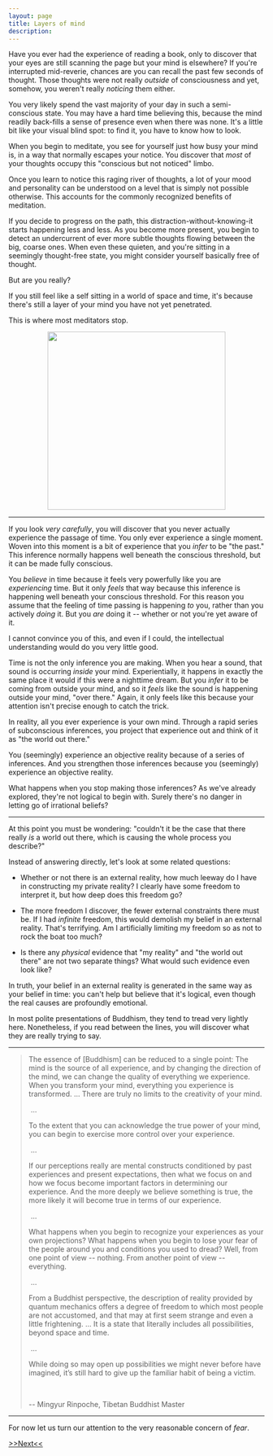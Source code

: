 ```yaml
---
layout: page
title: Layers of mind
description:
---
```


Have you ever had the experience of reading a book, only to discover that your
eyes are still scanning the page but your mind is elsewhere? If you're
interrupted mid-reverie, chances are you can recall the past few seconds of
thought. Those thoughts were not really *outside* of consciousness and yet,
somehow, you weren't really *noticing* them either.

You very likely spend the vast majority of your day in such a semi-conscious 
state. You may have a hard time believing this, because the mind readily
back-fills a sense of presence even when there was none. It's a little bit
like your visual blind spot: to find it, you have to know how to look.

When you begin to meditate, you see for yourself just how busy your mind is,
in a way that normally escapes your notice. You discover that *most* of your 
thoughts occupy this "conscious but not noticed" limbo.

Once you learn to notice this raging river of thoughts, a lot of your mood and
personality can be understood on a level that is simply not possible otherwise. 
This accounts for the commonly recognized benefits of meditation.

If you decide to progress on the path, this distraction-without-knowing-it 
starts happening less and less. As you become more present, you begin to 
detect an undercurrent of ever more subtle thoughts
flowing between the big, coarse ones. When even these quieten, and you're
sitting in a seemingly thought-free state, you might consider yourself basically
free of thought.

But are you really?

If you still feel like a self sitting in a world of space and time, it's because
there's still a layer of your mind you have not yet penetrated.

This is where most meditators stop.

<img src="https://i.imgur.com/5Tj6gwP.jpg" width="350" align="middle"
style="display: block; margin-left: auto; margin-right: auto;"/>

---

If you look *very carefully*, you will discover that you never actually
experience the passage of time.
You only ever experience a single moment. Woven into this moment is a bit of
experience that you *infer* to be "the past." This inference normally happens 
well beneath the conscious threshold, but it can be made fully conscious.

You *believe* in time because it feels very powerfully like you are 
*experiencing* time. But it only *feels* that way because this
inference is happening well beneath your conscious threshold. For this reason
you assume that the feeling of time passing is happening *to* you, rather than 
you actively *doing* it. But you *are* doing it -- whether or not you're yet 
aware of it.

I cannot convince you of this, and even if 
I could, the intellectual understanding would do you very little good.

Time is not the only inference you are making. When you hear a sound, that
sound is occurring *inside* your mind. Experientially, it happens in exactly the
same place it would if this were a nighttime dream. But you *infer* it to be
coming from outside your mind, and so it *feels* like the sound is happening
outside your mind, "over there." Again, it only feels like this because your
attention isn't precise enough to catch the trick.

In reality, all you ever experience is your own mind. Through a rapid series
of subconscious inferences, you project that experience out and think of it as
"the world out there."

You (seemingly) experience an objective reality because of a series of 
inferences. And you strengthen those inferences because you (seemingly) 
experience an objective reality.

What happens when you stop making those
inferences? As we've already explored, they're not logical to begin with.
Surely there's no danger in letting go of irrational beliefs?

---

At this point you must be wondering: "couldn't it be the case that there
really *is* a world out there, which is causing the whole process you describe?"

Instead of answering directly, let's look at some related questions:

* Whether or not there is an external reality, how much leeway do I have in
constructing my private reality? I clearly have some freedom to interpret it, 
but how deep does this freedom go?

* The more freedom I discover, the fewer external constraints there must be.
If I had *infinite* freedom, this would demolish my belief in an external 
reality. That's terrifying. Am I artificially limiting my freedom so as not
to rock the boat too much?

* Is there any *physical* evidence that "my reality" and "the world out there" 
are not two separate things? What would such evidence even look like?

In truth, your belief in an external reality is generated in the same way as 
your belief in time: you can't help but believe that it's logical, even though 
the real causes are profoundly emotional.

In most polite presentations of Buddhism, they tend to tread very lightly here.
Nonetheless, if you read between the lines, you will discover what they are
really trying to say.


---

> The essence of [Buddhism] can be reduced to a single point: The mind is the source of all experience, and by changing the direction of the mind, we can change the quality of everything we experience. When you transform your mind, everything you experience is transformed.  ...  There are truly no limits to 
  the creativity of your mind.
>
> &nbsp;...
>
> To the extent that you can acknowledge the true power of your mind, you can begin to exercise more control over your experience.
>
> &nbsp;...
>
> If our perceptions really are mental constructs conditioned by past experiences and present expectations, then what we focus on and how we focus become important factors in determining our experience. And the more deeply we believe something is true, the more likely it will become true in terms of our experience.
>
> &nbsp;...
>
> What happens when you begin to recognize your experiences as your own projections? What happens when you begin to lose your fear of the people around you and conditions you used to dread? Well, from one point of view -- nothing. From another point of view -- everything.
>
> &nbsp;...
>
>From a Buddhist perspective, the description of reality provided by quantum mechanics offers a degree of freedom to which most people are not accustomed, and that may at first seem strange and even a little frightening.
...
> It is a state that literally includes all possibilities, beyond space and time.
>
> &nbsp;...
>
> While doing so may open up possibilities we might never before have imagined, it’s still hard to give up the familiar habit of being a victim.
>
> &nbsp;
>
> -- Mingyur Rinpoche, Tibetan Buddhist Master

---

For now let us turn our attention to the very reasonable concern of *fear*.

[>>Next<<](fear.html)

